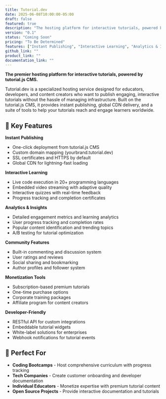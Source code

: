 ```yaml
---
title: Tutorial.dev
date: 2025-06-08T10:00:00-05:00
draft: false
featured: true
description: "The hosting platform for interactive tutorials, powered by tutorial.js CMS."
version: "0.1"
status: "Coming Soon"
pricing: "To Be Determined"
features: ["Instant Publishing", "Interactive Learning", "Analytics & Insights", "Developer-Friendly"]
github_link: ""
product_link: ""
documentation_link: ""
---
```


**The premier hosting platform for interactive tutorials, powered by tutorial.js CMS.**

Tutorial.dev is a specialized hosting service designed for educators, developers, and content creators who want to publish engaging, interactive tutorials without the hassle of managing infrastructure. Built on the tutorial.js CMS, it provides instant publishing, global CDN delivery, and a suite of tools to help your tutorials reach and engage learners worldwide.

## 🚀 Key Features

**Instant Publishing**
- One-click deployment from tutorial.js CMS
- Custom domain mapping (yourbrand.tutorial.dev)
- SSL certificates and HTTPS by default
- Global CDN for lightning-fast loading

**Interactive Learning**
- Live code execution in 20+ programming languages
- Embedded video streaming with adaptive quality
- Interactive quizzes with real-time feedback
- Progress tracking and completion certificates

**Analytics & Insights**
- Detailed engagement metrics and learning analytics
- User progress tracking and completion rates
- Popular content identification and trending topics
- A/B testing for tutorial optimization

**Community Features**
- Built-in commenting and discussion system
- User ratings and reviews
- Social sharing and bookmarking
- Author profiles and follower system

**Monetization Tools**
- Subscription-based premium tutorials
- One-time purchase options
- Corporate training packages
- Affiliate program for content creators

**Developer-Friendly**
- RESTful API for custom integrations
- Embeddable tutorial widgets
- White-label solutions for enterprises
- Webhook notifications for tutorial events

## 💼 Perfect For
- **Coding Bootcamps** - Host comprehensive curriculum with progress tracking
- **Tech Companies** - Create customer onboarding and developer documentation
- **Individual Educators** - Monetize expertise with premium tutorial content
- **Open Source Projects** - Provide interactive documentation and tutorials


